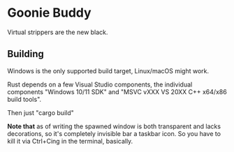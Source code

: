 # Goonie Buddy

Virtual strippers are the new black.

## Building

Windows is the only supported build target, Linux/macOS might work.

Rust depends on a few Visual Studio components, the individual components
"Windows 10/11 SDK" and "MSVC vXXX VS 20XX C++ x64/x86 build tools".

Then just "cargo build"

**Note that** as of writing the spawned window is both transparent and lacks decorations, so
it's completely invisible bar a taskbar icon. So you have to kill it via Ctrl+Cing in the terminal,
basically.